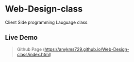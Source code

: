 # Web-Design-class

Client Side programming Lauguage class

## Live Demo

> Github Page (https://anykms729.github.io/Web-Design-class/index.html)

